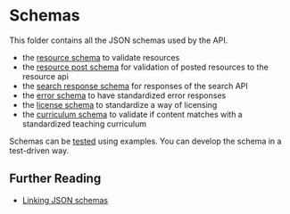 # Schemas

This folder contains all the JSON schemas used by the API.

- the [resource schema](resource) to validate resources
- the [resource post schema](resource-post) for validation of posted resources to the resource api
- the [search response schema](search-response) for responses of the search API
- the [error schema](error) to have standardized error responses
- the [license schema](license) to standardize a way of licensing
- the [curriculum schema](curriculum) to validate if content matches with a standardized teaching curriculum

Schemas can be [tested](test) using examples. You can develop the schema in a test-driven way.

## Further Reading

- [Linking JSON schemas](http://json-schema.org/latest/json-schema-core.html#rfc.section.8.2)
